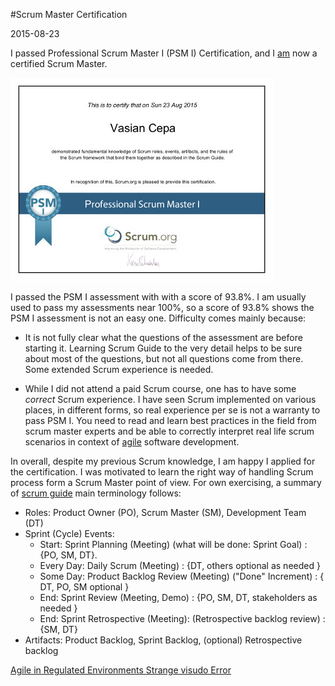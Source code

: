 #Scrum Master Certification

2015-08-23

<!--- tags: management agile -->

I passed Professional Scrum Master I (PSM I) Certification, and I [am](https://www.scrum.org/Assessments/Certification-Lists?AssessmentName=PSM%20I&l=Cepa) now a certified Scrum Master.

[ ![](blog/images/PSMI.jpg) ](blog/images/PSMI.pdf) 

I passed the PSM I assessment with with a score of 93.8%. I am usually used to pass my assessments near 100%, so a score of 93.8% shows the PSM I assessment is not an easy one. Difficulty comes mainly because:

* It is not fully clear what the questions of the assessment are before starting it. Learning Scrum Guide to the very detail helps to be sure about most of the questions, but not all questions come from there. Some extended Scrum experience is needed.

* While I did not attend a paid Scrum course, one has to have some *correct* Scrum experience. I have seen Scrum implemented on various places, in different forms, so real experience per se is not a warranty to pass PSM I. You need to read and learn best practices in the field from scrum master experts and be able to correctly interpret real life scrum scenarios in context of [agile](http://www.agilemanifesto.org/) software development.

In overall, despite my previous Scrum knowledge, I am happy I applied for the certification. I was motivated to learn the right way of handling Scrum process form a Scrum Master point of view. For own exercising, a summary of [scrum guide](http://www.scrumguides.org/) main terminology follows:

* Roles: Product Owner (PO), Scrum Master (SM), Development Team (DT)
* Sprint (Cycle) Events:
    * Start: Sprint Planning (Meeting) (what will be done: Sprint Goal) : {PO, SM, DT}.
    * Every Day: Daily Scrum (Meeting) : {DT, others optional as needed }
    * Some Day: Product Backlog Review (Meeting) ("Done" Increment) : { DT, PO, SM optional }
    * End: Sprint Review (Meeting, Demo) : {PO, SM, DT, stakeholders as needed }
    * End: Sprint Retrospective (Meeting): (Retrospective backlog review) : {SM, DT}
* Artifacts: Product Backlog, Sprint Backlog, (optional) Retrospective backlog

<ins class='nfooter'><a id='fprev' href='#blog/2015/2015-08-31-Agile-in-Regulated-Environments.md'>Agile in Regulated Environments</a> <a id='fnext' href='#blog/2015/2015-08-22-Strange-visudo-Error.md'>Strange visudo Error</a></ins>
